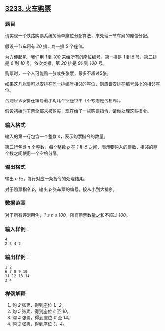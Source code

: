 ## [3233. 火车购票](https://www.acwing.com/problem/content/3236/)

### 题目

请实现一个铁路购票系统的简单座位分配算法，来处理一节车厢的座位分配。

假设一节车厢有 *20* 排、每一排 *5* 个座位。

为方便起见，我们用 *1* 到 *100* 来给所有的座位编号，第一排是 *1* 到 *5* 号，第二排是 *6* 到 *10* 号，依次类推，第 *20* 排是 *96* 到 *100* 号。

购票时，一个人可能购一张或多张票，最多不超过5张。

如果这几张票可以安排在同一排编号相邻的座位，则应该安排在编号最小的相邻座位。

否则应该安排在编号最小的几个空座位中（不考虑是否相邻）。

假设初始时车票全部未被购买，现在给了一些购票指令，请你处理这些指令。

### 输入格式

输入的第一行包含一个整数 *n*，表示购票指令的数量。

第二行包含 *n* 个整数，每个整数 *p* 在 *1* 到 *5* 之间，表示要购入的票数，相邻的两个数之间使用一个空格分隔。

### 输出格式

输出 *n* 行，每行对应一条指令的处理结果。

对于购票指令 *p*，输出 *p* 张车票的编号，按从小到大排序。

### 数据范围

对于所有评测用例，*1 ≤ n ≤ 100*，所有购票数量之和不超过 *100*。

### 输入样例：

```
4
2 5 4 2
```

### 输出样例：

```
1 2
6 7 8 9 10
11 12 13 14
3 4
```

### 样例解释

1. 购 *2* 张票，得到座位 *1、2*。
2. 购 *5* 张票，得到座位 *6* 至 *10*。
3. 购 *4* 张票，得到座位 *11* 至 *14*。
4. 购 *2* 张票，得到座位 *3、4*。
